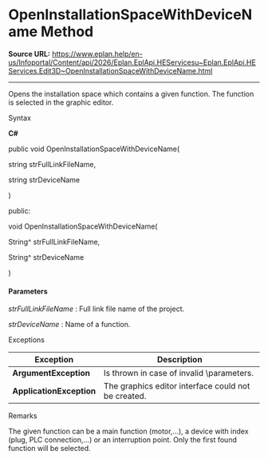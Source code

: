 # OpenInstallationSpaceWithDeviceName Method

**Source URL:** https://www.eplan.help/en-us/Infoportal/Content/api/2026/Eplan.EplApi.HEServicesu~Eplan.EplApi.HEServices.Edit3D~OpenInstallationSpaceWithDeviceName.html

---

Opens the installation space which contains a given function. The function is selected in the graphic editor.

Syntax

**C#**



public void OpenInstallationSpaceWithDeviceName( 

   string strFullLinkFileName,

   string strDeviceName

)

public:

void OpenInstallationSpaceWithDeviceName( 

   String^ strFullLinkFileName,

   String^ strDeviceName

)


#### Parameters

*strFullLinkFileName*
:   Full link file name of the project.

*strDeviceName*
:   Name of a function.

Exceptions

| Exception | Description |
| --- | --- |
| **ArgumentException** | Is thrown in case of invalid \parameters. |
| **ApplicationException** | The graphics editor interface could not be created. |

Remarks

The given function can be a main function (motor,...), a device with index (plug, PLC connection,...) or an interruption point. Only the first found function will be selected.

